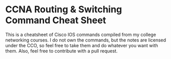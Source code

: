 # CCNA Routing & Switching Command Cheat Sheet

This is a cheatsheet of Cisco IOS commands compiled from my college networking courses. I do not own the commands, but the notes are licensed under the CCO, so feel free to take them and do whatever you want with them. Also, feel free to contribute with a pull request.